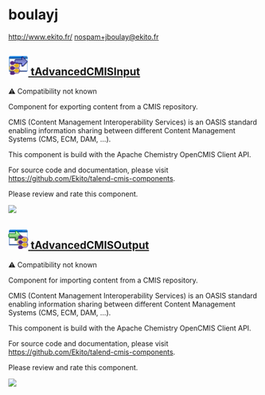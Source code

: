 # boulayj
  <http://www.ekito.fr/>
  <nospam+jboulay@ekito.fr>

## <a href='./components/tAdvancedCMISInput/readme.md'><img src='./components/tAdvancedCMISInput/logo.jpg' width='40' height='40'> tAdvancedCMISInput</a>
 :warning: Compatibility not known

Component for exporting content from a CMIS repository.

CMIS (Content Management Interoperability Services) is an OASIS standard enabling information sharing between different Content Management Systems (CMS, ECM, DAM, ...).

This component is build with the Apache Chemistry OpenCMIS Client API.

For source code and documentation, please visit https://github.com/Ekito/talend-cmis-components.

Please review and rate this component.



<img src='./components/tAdvancedCMISInput/sample.jpg'>

## <a href='./components/tAdvancedCMISOutput/readme.md'><img src='./components/tAdvancedCMISOutput/logo.jpg' width='40' height='40'> tAdvancedCMISOutput</a>
 :warning: Compatibility not known

Component for importing content from a CMIS repository.

CMIS (Content Management Interoperability Services) is an OASIS standard enabling information sharing between different Content Management Systems (CMS, ECM, DAM, ...).

This component is build with the Apache Chemistry OpenCMIS Client API.

For source code and documentation, please visit https://github.com/Ekito/talend-cmis-components.

Please review and rate this component.



<img src='./components/tAdvancedCMISOutput/sample.jpg'>
